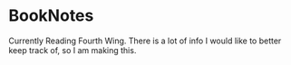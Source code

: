 # BookNotes
Currently Reading Fourth Wing. There is a lot of info I would like to better keep track of, so I am making this.
